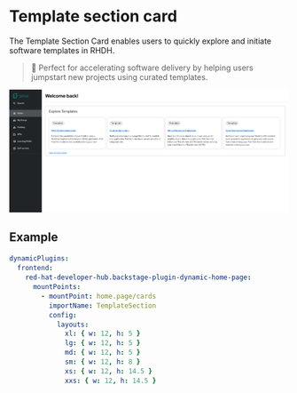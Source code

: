 # Template section card

The Template Section Card enables users to quickly explore and initiate software templates in RHDH.

> 🚀 Perfect for accelerating software delivery by helping users jumpstart new projects using curated templates.

![Home page with template section card](template-section.png)

## Example

```yaml
dynamicPlugins:
  frontend:
    red-hat-developer-hub.backstage-plugin-dynamic-home-page:
      mountPoints:
        - mountPoint: home.page/cards
          importName: TemplateSection
          config:
            layouts:
              xl: { w: 12, h: 5 }
              lg: { w: 12, h: 5 }
              md: { w: 12, h: 5 }
              sm: { w: 12, h: 8 }
              xs: { w: 12, h: 14.5 }
              xxs: { w: 12, h: 14.5 }
```
